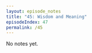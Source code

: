 ```yaml
---
layout: episode_notes
title: "45: Wisdom and Meaning"
episodeIndex: 47
permalink: /45
---
```

No notes yet.
